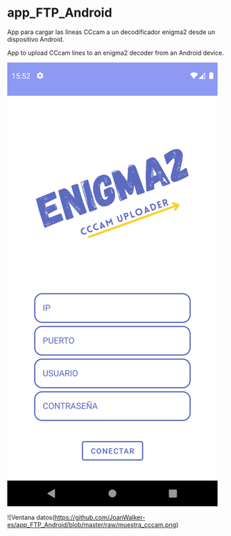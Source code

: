 # app_FTP_Android
App para cargar las líneas CCcam a un decodificador enigma2 desde un dispositivo Android.

App to upload CCcam lines to an enigma2 decoder from an Android device.

![Ventana principal](https://github.com/JoanWalker-es/app_FTP_Android/blob/master/raw/pantalla_inicio.png)

![Ventana datos(https://github.com/JoanWalker-es/app_FTP_Android/blob/master/raw/muestra_cccam.png)


